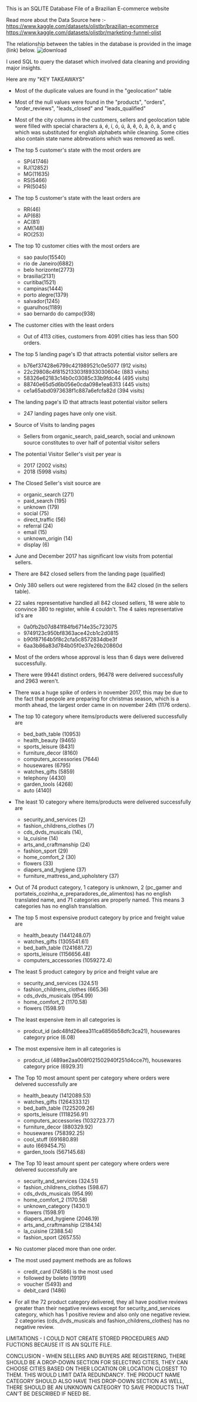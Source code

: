 This is an SQLITE Database File of a Brazilian E-commerce website

Read more about the Data Source here :-
https://www.kaggle.com/datasets/olistbr/brazilian-ecommerce
https://www.kaggle.com/datasets/olistbr/marketing-funnel-olist

The relationship between the tables in the database is provided in the image (link) below.
![download](https://github.com/user-attachments/assets/c9ae9eac-1e07-46fc-bb3d-a7401f327c1a)


I used SQL to query the dataset which involved data cleaning and providing major insights.

Here are my "KEY TAKEAWAYS"
* Most of the duplicate values are found in the "geolocation" table

* Most of the null values were found in the "products", "orders", "order_reviews", "leads_closed" and "leads_qualified"

* Most of the city columns in the customers, sellers and geolocation table were filled with special characters á, é, í, ó, ú, â, ê, ô, ã, õ, à, and ç which was substituted for english alphabets while cleaning. Some cities also contain state name abbrevations which was removed as well.

* The top 5 customer's state with the most orders are
    - SP(41746)
    - RJ(12852)
    - MG(11635)
    - RS(5466)
    - PR(5045)


* The top 5 customer's state with the least orders are
    - RR(46)
    - AP(68)
    - AC(81)
    - AM(148)
    - RO(253)

* The top 10 customer cities with the most orders are
    - sao paulo(15540)
    - rio de Janeiro(6882)
    - belo horizonte(2773)
    - brasilia(2131)
    - curitiba(1521)
    - campinas(1444)
    - porto alegre(1379)
    - salvador(1245)
    - guarulhos(1189)
    - sao bernardo do campo(938)
      

 * The customer cities with the least orders 
    - Out of 4113 cities, customers from 4091 cities has less than 500 orders.

  
 * The top 5 landing page's ID that attracts potential visitor sellers are
     - b76ef37428e6799c421989521c0e5077 (912 visits)
     - 22c29808c4f815213303f8933030604c (883 visits)
     - 58326e62183c14b0c03085c33b9fdc44 (495 visits)
     - 88740e65d5d6b056e0cda098e1ea6313 (445 visits)
     - ce1a65abd0973638f1c887a6efcfa82d (394 visits)

  
 * The landing page's ID that attracts least potential visitor sellers
     - 247 landing pages have only one visit.

  
 * Source of Visits to landing pages
     - Sellers from organic_search, paid_search, social and unknown source constitutes to
       over half of potential visitor sellers


  * The potential Visitor Seller's visit per year is
      - 2017 (2002 visits)
      - 2018 (5998 visits)


  * The Closed Seller's visit source are
      - organic_search (271)
      - paid_search (195)
      - unknown (179)
      - social (75)
      - direct_traffic (56)
      - referral (24)
      - email (15)
      - unknown_origin (14)
      - display (6)

   
  * June and December 2017 has significant low visits from potential sellers.

    
  * There are 842 closed sellers from the landing page (qualified)


  * Only 380 sellers out were registered from the 842 closed (in the sellers table).

    
  * 22 sales representative handled all 842 closed sellers, 18 were able to convince 380
    to register, while 4 couldn't. The 4 sales representative id's are
      - 0a0fb2b07d841f84fb6714e35c723075
      - 9749123c950bf8363ace42cb1c2d0815
      - b90f87164b5f8c2cfa5c8572834dbe3f
      - 6aa3b86a83d784b05f0e37e26b20860d

   
  * Most of the orders whose approval is less than 6 days were delivered successfully.

    
  * There were 99441 distinct orders, 96478 were delivered successfully and 2963 weren't.


  * There was a huge spike of orders in november 2017, this may be due to the fact that
    peopole are preparing for christmas season, which is a month ahead, the largest order
    came in on november 24th (1176 orders).


  * The top 10 category where items/products were delivered successfully are
      - bed_bath_table (10953)
      - health_beauty (9465)
      - sports_leisure (8431)
      - furniture_decor (8160)
      - computers_accessories (7644)
      - housewares (6795)
      - watches_gifts (5859)
      - telephony (4430)
      - garden_tools (4268)
      - auto (4140)


  * The least 10 category where items/products were delivered successfully are
      - security_and_services (2)
      - fashion_childrens_clothes (7)
      - cds_dvds_musicals (14),
      - la_cuisine (14)
      - arts_and_craftmanship (24)
      - fashion_sport (29)
      - home_comfort_2 (30)
      - flowers (33)
      - diapers_and_hygiene (37)
      - furniture_mattress_and_upholstery (37)

   
  * Out of 74 product category, 1 category is unknown, 2 (pc_gamer and
    portateis_cozinha_e_preparadores_de_alimentos) has no english translated name, and 71
    categories are properly named. This means 3 categories has no english translaltion.


  * The top 5 most expensive product category by price and freight value are
      - health_beauty (1441248.07)
      - watches_gifts (1305541.61)
      - bed_bath_table (1241681.72)
      - sports_leisure (1156656.48)
      - computers_accessories (1059272.4)


  * The least 5 product category by price and freight value are
      - security_and_services (324.51)
      - fashion_childrens_clothes (665.36)
      - cds_dvds_musicals (954.99)
      - home_comfort_2 (1170.58)
      - flowers (1598.91)

    
  * The least expensive item in all categories is
      - prodcut_id (adc48fd26eea311ca6856b58dfc3ca21), housewares category
        price (6.08)


  * The most expensive item in all categories is
      - prodcut_id (489ae2aa008f021502940f251d4cce7f), housewares category
        price (6929.31)

    
  * The Top 10 most amount spent per category where orders were delvered successfully are
      - health_beauty (1412089.53)
      - watches_gifts (1264333.12)
      - bed_bath_table (1225209.26)
      - sports_leisure (1118256.91)
      - computers_accessories (1032723.77)
      - furniture_decor (880329.92)
      - housewares (758392.25)
      - cool_stuff (691680.89)
      - auto (669454.75)
      - garden_tools (567145.68)


  * The Top 10 least amount spent per category where orders were delvered successfully are
      - security_and_services (324.51)
      - fashion_childrens_clothes (598.67)
      - cds_dvds_musicals (954.99)
      - home_comfort_2 (1170.58)
      - unknown_category (1430.1)
      - flowers (1598.91)
      - diapers_and_hygiene (2046.19)
      - arts_and_craftmanship (2184.14)
      - la_cuisine (2388.54)
      - fashion_sport (2657.55)

   
  * No customer placed more than one order.


  * The most used payment methods are as follows
      - credit_card (74586) is the most used
      - followed by	boleto (19191)
      - voucher (5493) and
      - debit_card (1486)

   
  * For all the 72 product category delivered, they all have positive reviews greater
    than their negative reviews except for security_and_services category, which has 1
    positive review and also only one negative review.
    2 categories (cds_dvds_musicals and fashion_childrens_clothes) has no negative review.

LIMITATIONS - I COULD NOT CREATE STORED PROCEDURES AND FUCTIONS BECAUSE IT IS AN SQLITE FILE.

CONCLUSION - WHEN SELLERS AND BUYERS ARE REGISTERING, THERE SHOULD BE A DROP-DOWN SECTION FOR SELECTING CITIES, THEY CAN CHOOSE CITIES BASED ON THIER LOCATION OR LOCATION CLOSEST TO THEM. THIS WOULD LIMIT DATA REDUNDANCY. THE PRODUCT NAME CATEGORY SHOULD ALSO HAVE THIS DROP-DOWN SECTION AS WELL, THERE SHOULD BE AN UNKNOWN CATEGORY TO SAVE PRODUCTS THAT CAN'T BE DESCRIBED IF NEED BE. 

    


     
    























